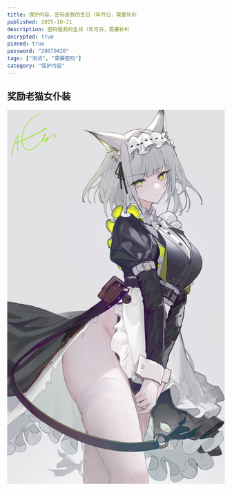 ```yaml
---
title: 保护内容，密码是我的生日（年月日，需要补0）
published: 2025-10-21
description: 密码是我的生日（年月日，需要补0）
encrypted: true
pinned: true
password: "20070420"
tags: ["测试", "需要密码"]
category: "保护内容"
---
```




## 奖励老猫女仆装
<img src="/img/20.jpg">
